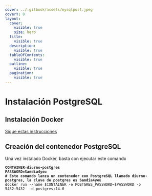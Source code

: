 ```yaml
---
cover: ../.gitbook/assets/mysqlpost.jpeg
coverY: 0
layout:
  cover:
    visible: true
    size: hero
  title:
    visible: true
  description:
    visible: true
  tableOfContents:
    visible: true
  outline:
    visible: true
  pagination:
    visible: true
---
```


# Instalación PostgreSQL

## Instalación Docker

[Sigue estas instrucciones](https://gs0-2.gitbook.io/docker)

## Creación del contenedor PostgreSQL

Una vez instalado Docker, basta con ejecutar este comando

<pre class="language-bash"><code class="lang-bash"><strong>CONTAINER=diurno-postgres
</strong><strong>PASSWORD=Sandia4you
</strong><strong># Este comando lanza un contenedor con PostgreSQL llamado diurno-postgres, la clave de postgres es Sandia4you
</strong>docker run --name $CONTAINER -e POSTGRES_PASSWORD=$PASSWORD -p 5432:5432  -d postgres:14.0
</code></pre>
